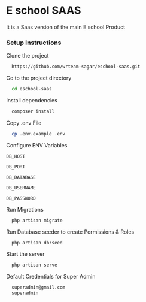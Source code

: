 # E school SAAS

It is a Saas version of the main E school Product

[//]: # (## Screenshots)

[//]: # (![App Screenshot]&#40;https://via.placeholder.com/468x300?text=App+Screenshot+Here&#41;)

### Setup Instructions

Clone the project

```bash
  https://github.com/wrteam-sagar/eschool-saas.git
```

Go to the project directory

```bash
  cd eschool-saas
```

Install dependencies

```bash
  composer install
```

Copy .env File

```bash
  cp .env.example .env
```

Configure ENV Variables

`DB_HOST`

`DB_PORT`

`DB_DATABASE`

`DB_USERNAME`

`DB_PASSWORD`

Run Migrations

```bash
  php artisan migrate
```

Run Database seeder to create Permissions & Roles

```bash
  php artisan db:seed
```

Start the server

```bash
  php artisan serve
```

Default Credentials for Super Admin

```bash
  superadmin@gmail.com
  superadmin
```

